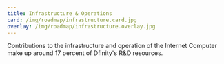 ```yaml
---
title: Infrastructure & Operations
card: /img/roadmap/infrastructure.card.jpg
overlay: /img/roadmap/infrastructure.overlay.jpg
---
```


Contributions to the infrastructure and operation of the Internet Computer make up around 17 percent of Dfinity's R&D resources. 
